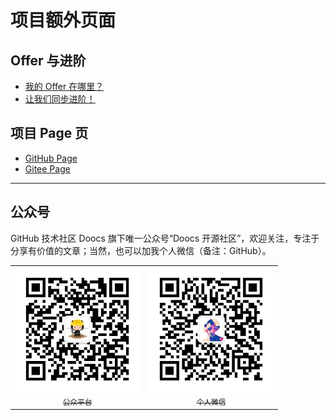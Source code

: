 # 项目额外页面
## Offer 与进阶
- [我的 Offer 在哪里？](https://doocs.gitee.io/advanced-java/#/docs/extra-page/offer)
- [让我们同步进阶！](https://doocs.gitee.io/advanced-java/#/docs/extra-page/advanced)

## 项目 Page 页
- [GitHub Page](https://doocs.github.io/advanced-java/#/)
- [Gitee Page](https://doocs.gitee.io/advanced-java/#/)

---

## 公众号
GitHub 技术社区 Doocs 旗下唯一公众号“Doocs 开源社区”，欢迎关注，专注于分享有价值的文章；当然，也可以加我个人微信（备注：GitHub）。

<table>
    <tr>
      <td align="center" style="width: 200px;">
        <a href="https://github.com/doocs">
          <img src="./images/qrcode-for-doocs.jpg" style="width: 400px;"><br>
          <sub>公众平台</sub>
        </a><br>
      </td>
      <td align="center" style="width: 200px;">
        <a href="https://github.com/yanglbme">
          <img src="./images/qrcode-for-yanglbme.jpg" style="width: 400px;"><br>
          <sub>个人微信</sub>
        </a><br>
      </td>
    </tr>
</table>